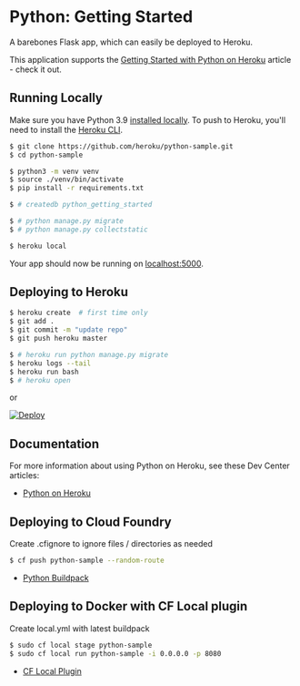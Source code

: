 # Python: Getting Started

A barebones Flask app, which can easily be deployed to Heroku.

This application supports the [Getting Started with Python on Heroku](https://devcenter.heroku.com/articles/getting-started-with-python) article - check it out.

## Running Locally

Make sure you have Python 3.9 [installed locally](https://docs.python-guide.org/starting/installation/). To push to Heroku, you'll need to install the [Heroku CLI](https://devcenter.heroku.com/articles/heroku-cli).

```sh
$ git clone https://github.com/heroku/python-sample.git
$ cd python-sample

$ python3 -m venv venv
$ source ./venv/bin/activate
$ pip install -r requirements.txt

$ # createdb python_getting_started

$ # python manage.py migrate
$ # python manage.py collectstatic

$ heroku local
```

Your app should now be running on [localhost:5000](http://localhost:5000/).

## Deploying to Heroku

```sh
$ heroku create  # first time only
$ git add .
$ git commit -m "update repo"
$ git push heroku master

$ # heroku run python manage.py migrate
$ heroku logs --tail
$ heroku run bash
$ # heroku open
```
or

[![Deploy](https://www.herokucdn.com/deploy/button.svg)](https://heroku.com/deploy)

## Documentation

For more information about using Python on Heroku, see these Dev Center articles:

- [Python on Heroku](https://devcenter.heroku.com/categories/python)

## Deploying to Cloud Foundry

Create .cfignore to ignore files / directories as needed

```sh
$ cf push python-sample --random-route
```

- [Python Buildpack](https://docs.cloudfoundry.org/buildpacks/python/index.html)

## Deploying to Docker with CF Local plugin

Create local.yml with latest buildpack

```sh
$ sudo cf local stage python-sample
$ sudo cf local run python-sample -i 0.0.0.0 -p 8080
```

- [CF Local Plugin](https://github.com/cloudfoundry-incubator/cflocal)

